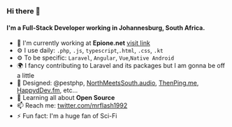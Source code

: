 ### Hi there 👋

#### I'm a Full-Stack Developer working in Johannesburg, South Africa.

- 🏢 I'm currently working at **Epione.net** [visit link](https://epione.net)
- ⚙️ I use daily: `.php`, `.js`, `typescript`,`.html`, `.css`, `.kt`
- ⚙️ To be specific: `Laravel`, `Angular`, `Vue`,`Native Android`
- 🌍 I fancy contributing to Laravel and its packages but I am gonna be off a little
- 💅 Designed: @pestphp, [NorthMeetsSouth.audio](https://www.northmeetssouth.audio), [ThenPing.me](https://thenping.me), [HappydDev.fm](https://www.happydev.fm), etc…
- 🌱 Learning all about **Open Source**
- 📫 Reach me: [twitter.com/mrflash1992](https://twitter.com/mrflash1992)
- ⚡️ Fun fact: I'm a huge fan of Sci-Fi
